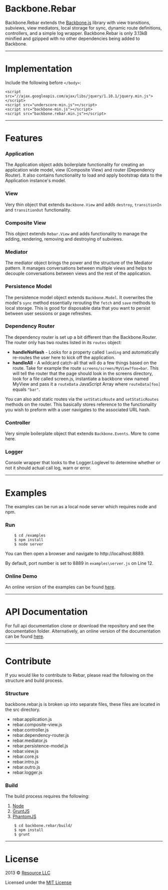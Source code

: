 Backbone.Rebar
=====

Backbone.Rebar extends the [Backbone.js](http://www.backbonejs.org/) library with view transitions, subviews, view mediators, local storage for sync, dynamic route definitions, controllers, and a simple log wrapper. Backbone.Rebar is only 3.13kB minified and gzipped with no other dependencies being added to Backbone.

---

# Implementation

Include the following before `</body>`:

	<script src="//ajax.googleapis.com/ajax/libs/jquery/1.10.1/jquery.min.js"></script>
	<script src="underscore-min.js"></script>
	<script src="backbone-min.js"></script>
	<script src="backbone.rebar.min.js"></script>

---

# Features

### Application

The Application object adds boilerplate functionality for creating an application wide model, view (Composite View) and router (Dependency Router). It also contains functionality to load and apply bootstrap data to the Application instance's model.

### View

Very thin object that extends `Backbone.View` and adds `destroy`, `transitionIn` and `transitionOut` functionality.

### Composite View

This object extends `Rebar.View` and adds functionality to manage the adding, rendering, removing and destroying of subviews.

### Mediator

The mediator object brings the power and the structure of the Mediator pattern. It manages conversations between multiple views and helps to decouple conversations between views and the rest of the application.

### Persistence Model

The persistence model object extends `Backbone.Model`. It overwrites the model's `sync` method essentially rerouting the `fetch` and `save` methods to local storage. This is good for disposable data that you want to persist between user sessions or page refreshes.

### Dependency Router

The dependency router is set up a bit different than the Backbone.Router. The router only has two routes listed in its `routes` object:

* **handleNoHash** - Looks for a property called `landing` and automatically re-routes the user here to kick off the application.
* **handleAll** - A wildcard catch-all that will do a few things based on the route. Take for example the route `screens/screen/MyView?foo=bar`. This will tell the router that the page should look in the screens directory, look for a file called screen.js, instantiate a backbone view named MyView and pass it a `routeData` JavaScript Array where `routeData[foo]` equals `"bar"`.

You can also add static routes via the `setStaticRoute` and `setStaticRoutes` methods on the router. This basically stores reference to the functionality you wish to preform with a user navigates to the associated URL hash.

### Controller

Very simple boilerplate object that extends `Backbone.Events`. More to come here.

### Logger

Console wrapper that looks to the Logger.Loglevel to determine whether or not it should actual call log, warn or error.

---

# Examples

The examples can be run as a local node server which requires node and npm.

### Run

````
    $ cd /examples
    $ npm install
    $ node server
````

You can then open a browser and navigate to http://localhost:8889.

By default, port number is set to 8889 in `examples\server.js` on Line 12.

### Online Demo

An online version of the examples can be found [here](http://resource.github.io/backbone.rebar/examples/).

---

# API Documentation

For full api documentation clone or download the repository and see the documentation folder. Alternatively, an online version of the documentation can be found [here](http://resource.github.io/backbone.rebar/docs/).

---

# Contribute
If you would like to contribute to Rebar, please read the following on the structure and build process.

### Structure
backbone.rebar.js is broken up into separate files, these files are located in the src directory.

* rebar.application.js
* rebar.composite-view.js
* rebar.controller.js
* rebar.dependency-router.js
* rebar.mediator.js
* rebar.persistence-model.js
* rebar.view.js
* rebar.core.js
* rebar.intro.js
* rebar.outro.js
* rebar.logger.js

### Build
The build process requires the following:

1. [Node](http://nodejs.org)
2. [GruntJS](http://gruntjs.com)
3. [PhantomJS](http://phantomjs.org/)

````
	$ cd backbone.rebar/build/
	$ npm install
	$ grunt
````

---

# License

2013 © [Resource LLC](http://www.resource.com)

Licensed under the [MIT License](#LICENSE)



